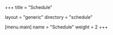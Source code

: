 +++
title = "Schedule"

layout = "generic"
directory = "schedule"

[menu.main]
  name = "Schedule"
  weight = 2
+++
